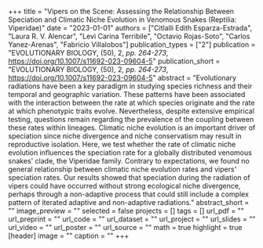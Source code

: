 +++
title = "Vipers on the Scene: Assessing the Relationship Between Speciation and
   Climatic Niche Evolution in Venomous Snakes (Reptilia: Viperidae)"
date = "2023-01-01"
authors = ["Citlalli Edith Esparza-Estrada", "Laura R. V. Alencar", "Levi Carina Terribile", "Octavio Rojas-Soto", "Carlos Yanez-Arenas", "Fabricio Villalobos"]
publication_types = ["2"]
publication = "EVOLUTIONARY BIOLOGY, (50), 2, _pp. 264-273_, https://doi.org/10.1007/s11692-023-09604-5"
publication_short = "EVOLUTIONARY BIOLOGY, (50), 2, _pp. 264-273_, https://doi.org/10.1007/s11692-023-09604-5"
abstract = "Evolutionary radiations have been a key paradigm in studying species
   richness and their temporal and geographic variation. These patterns
   have been associated with the interaction between the rate at which
   species originate and the rate at which phenotypic traits evolve.
   Nevertheless, despite extensive empirical testing, questions remain
   regarding the prevalence of the coupling between these rates within
   lineages. Climatic niche evolution is an important driver of speciation
   since niche divergence and niche conservatism may result in reproductive
   isolation. Here, we test whether the rate of climatic niche evolution
   influences the speciation rate for a globally distributed venomous
   snakes' clade, the Viperidae family. Contrary to expectations, we found
   no general relationship between climatic niche evolution rates and
   vipers' speciation rates. Our results showed that speciation during the
   radiation of vipers could have occurred without strong ecological niche
   divergence, perhaps through a non-adaptive process that could still
   include a complex pattern of iterated adaptive and non-adaptive
   radiations."
abstract_short = ""
image_preview = ""
selected = false
projects = []
tags = []
url_pdf = ""
url_preprint = ""
url_code = ""
url_dataset = ""
url_project = ""
url_slides = ""
url_video = ""
url_poster = ""
url_source = ""
math = true
highlight = true
[header]
image = ""
caption = ""
+++
